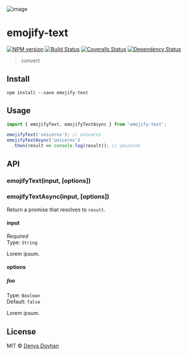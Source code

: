
![image](https://cloud.githubusercontent.com/assets/3459374/18203241/576ce2dc-711e-11e6-9015-47fd3f5a1a94.png)

# emojify-text

[![NPM version][npm-image]][npm-url]
[![Build Status][travis-image]][travis-url]
[![Coveralls Status][coveralls-image]][coveralls-url]
[![Dependency Status][depstat-image]][depstat-url]

> convert

## Install

    npm install --save emojify-text

## Usage

```js
import { emojifyText, emojifyTextAsync } from 'emojify-text';

emojifyText('unicorns'); // unicorns
emojifyTextAsync('unicorns')
  .then(result => console.log(result)); // unicorns
```

## API

### emojifyText(input, [options])

### emojifyTextAsync(input, [options])

Return a promise that resolves to `result`.

#### input

*Required*  
Type: `String`

Lorem ipsum.

#### options

##### foo

Type: `Boolean`  
Default: `false`

Lorem ipsum.

## License

MIT © [Denys Dovhan](http://denysdovhan.com)

[npm-url]: https://npmjs.org/package/emojify-text
[npm-image]: https://img.shields.io/npm/v/emojify-text.svg?style=flat-square

[travis-url]: https://travis-ci.org/denysdovhan/emojify-text
[travis-image]: https://img.shields.io/travis/denysdovhan/emojify-text.svg?style=flat-square

[coveralls-url]: https://coveralls.io/r/denysdovhan/emojify-text
[coveralls-image]: https://img.shields.io/coveralls/denysdovhan/emojify-text.svg?style=flat-square

[depstat-url]: https://david-dm.org/denysdovhan/emojify-text
[depstat-image]: https://david-dm.org/denysdovhan/emojify-text.svg?style=flat-square
